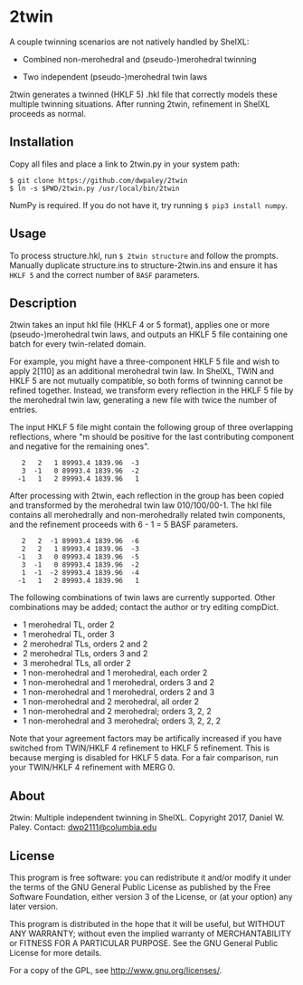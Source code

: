 # 2twin

A couple twinning scenarios are not natively handled by ShelXL:

* Combined non-merohedral and (pseudo-)merohedral twinning

* Two independent (pseudo-)merohedral twin laws

2twin generates a twinned (HKLF 5) .hkl file that correctly models these multiple
twinning situations. After running 2twin, refinement in ShelXL proceeds as
normal.

## Installation

Copy all files and place a link to 2twin.py in your system path:

```
$ git clone https://github.com/dwpaley/2twin
$ ln -s $PWD/2twin.py /usr/local/bin/2twin
```

NumPy is required. If you do not have it, try running `$ pip3 install numpy`.

## Usage

To process structure.hkl, run `$ 2twin structure` and follow the prompts.
Manually duplicate structure.ins to structure-2twin.ins and ensure it has 
`HKLF 5` and the correct number of `BASF` parameters.

## Description

2twin takes an input hkl file (HKLF 4 or 5 format), applies one or
more (pseudo-)merohedral twin laws, and outputs an HKLF 5 file containing one
batch for every twin-related domain. 

For example, you might have a three-component HKLF 5 file and wish to apply 
2[110] as an additional merohedral twin law. In ShelXL, TWIN and HKLF 5 are not 
mutually compatible, so both forms of twinning cannot be refined together. 
Instead, we transform every reflection in the HKLF 5 file by the merohedral
twin law, generating a new file with twice the number of entries.

The input HKLF 5 file might contain the following group of three overlapping
reflections, where "m should be positive for the last contributing component
and negative for the remaining ones".

```
   2   2   1 89993.4 1839.96  -3
   3  -1   0 89993.4 1839.96  -2
  -1   1   2 89993.4 1839.96   1
```

After processing with 2twin, each reflection in the group has been copied and
transformed by the merohedral twin law 010/100/00-1. The hkl file contains
all merohedrally and non-merohedrally related twin components, and the 
refinement proceeds with 6 - 1 = 5 BASF parameters.

```
   2   2  -1 89993.4 1839.96  -6
   2   2   1 89993.4 1839.96  -3
  -1   3   0 89993.4 1839.96  -5
   3  -1   0 89993.4 1839.96  -2
   1  -1  -2 89993.4 1839.96  -4
  -1   1   2 89993.4 1839.96   1
```


The following combinations of twin laws are currently supported. Other
combinations may be added; contact the author or try editing compDict.
* 1 merohedral TL, order 2
* 1 merohedral TL, order 3
* 2 merohedral TLs, orders 2 and 2
* 2 merohedral TLs, orders 3 and 2
* 3 merohedral TLs, all order 2
* 1 non-merohedral and 1 merohedral, each order 2
* 1 non-merohedral and 1 merohedral, orders 3 and 2
* 1 non-merohedral and 1 merohedral, orders 2 and 3
* 1 non-merohedral and 2 merohedral, all order 2
* 1 non-merohedral and 2 merohedral; orders 3, 2, 2
* 1 non-merohedral and 3 merohedral; orders 3, 2, 2, 2


Note that your agreement factors may be artifically increased if you have
switched from TWIN/HKLF 4 refinement to HKLF 5 refinement. This is because
merging is disabled for HKLF 5 data. For a fair comparison, run your TWIN/HKLF 4
refinement with MERG 0.

## About

2twin: Multiple independent twinning in ShelXL.
Copyright 2017, Daniel W. Paley.
Contact: dwp2111@columbia.edu

## License

This program is free software: you can redistribute it and/or modify
it under the terms of the GNU General Public License as published by
the Free Software Foundation, either version 3 of the License, or
(at your option) any later version.

This program is distributed in the hope that it will be useful,
but WITHOUT ANY WARRANTY; without even the implied warranty of
MERCHANTABILITY or FITNESS FOR A PARTICULAR PURPOSE.  See the
GNU General Public License for more details.

For a copy of the GPL, see <http://www.gnu.org/licenses/>.
